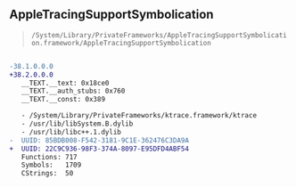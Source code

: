 ## AppleTracingSupportSymbolication

> `/System/Library/PrivateFrameworks/AppleTracingSupportSymbolication.framework/AppleTracingSupportSymbolication`

```diff

-38.1.0.0.0
+38.2.0.0.0
   __TEXT.__text: 0x18ce0
   __TEXT.__auth_stubs: 0x760
   __TEXT.__const: 0x389

   - /System/Library/PrivateFrameworks/ktrace.framework/ktrace
   - /usr/lib/libSystem.B.dylib
   - /usr/lib/libc++.1.dylib
-  UUID: 85BDB008-F542-3181-9C1E-362476C3DA9A
+  UUID: 22C9C936-98F3-374A-8097-E95DFD4ABF54
   Functions: 717
   Symbols:   1709
   CStrings:  50

```
